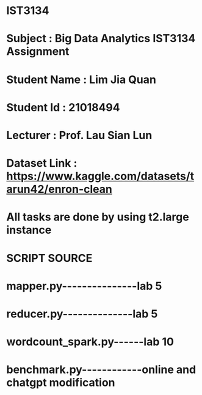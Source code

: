 # IST3134
# Subject      : Big Data Analytics IST3134 Assignment
# Student Name : Lim Jia Quan
# Student Id   : 21018494
# Lecturer     : Prof. Lau Sian Lun

# Dataset Link : https://www.kaggle.com/datasets/tarun42/enron-clean

# All tasks are done by using t2.large instance

# SCRIPT                  SOURCE
# mapper.py---------------lab 5
# reducer.py--------------lab 5
# wordcount_spark.py------lab 10
# benchmark.py------------online and chatgpt modification


